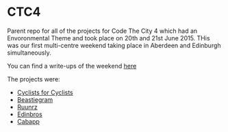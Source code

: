 # CTC4
Parent repo for all of the projects for Code The City 4 which had an Envoronmental Theme and took place on 20th and 21st June 2015. THis was our first multi-centre weekend taking place in Aberdeen and Edinburgh simultaneously. 

You can find a write-ups of the weekend [here](http://codethecity.org/2015/06/)

The projects were:

* [Cyclists for Cyclists](https://github.com/CodeTheCity/c4c)
* [Beastiegram](https://github.com/CodeTheCity/beastiegram)
* [Ruunrz](https://github.com/CodeTheCity/runnrz)
* [Edinbros](https://github.com/CodeTheCity/Edinbros-app)
* [Cabapp](https://github.com/CodeTheCity/cabapp)

